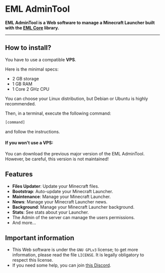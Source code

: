 # EML AdminTool

**EML AdminTool is a Web software to manage a Minecraft Launcher built with the [EML Core](https://github.com/Electron-Minecraft-Launcher/EML-Core) library.**


---


## How to install?

You have to use a compatible **VPS**.

Here is the minimal specs:
 * 2 GB storage
 * 1 GB RAM
 * 1 Core 2 GHz CPU

You can choose your Linux distribution, but Debian or Ubuntu is highly recommended.

Then, in a terminal, execute the following command:
```bash
[command]
```
and follow the instructions.

#### If you won't use a VPS:

You can download the previous major version of the EML AdminTool. However, be careful, this version is not maintained!


## Features

 * **Files Updater**: Update your Minecraft files.
 * **Bootstrap**: Auto-update your Minecraft Launcher.
 * **Maintenance**: Manage your Minecraft Launcher.
 * **News**: Manage your Minecraft Launcher news.
 * **Background**: Manage your Minecraft Launcher background.
 * **Stats**: See stats about your Launcher.
 * The Admin of the server can manage the users permissions.
 * And more...


## Important information

* This Web software is under the `GNU GPLv3` license; to get more information, please read the file `LICENSE`. It is legally obligatory to respect this license.
* If you need some help, you can join [this Discord](https://discord.gg/FePaQ7v).
